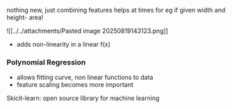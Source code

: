 nothing new, just combining features helps at times for eg if given width and height- area!

![[../../attachments/Pasted image 20250819143123.png]]
- adds non-linearity in a linear f(x)

### Polynomial Regression
- allows fitting curve, non linear functions to data
- feature scaling becomes more important


Skicit-learn: open source library for machine learning